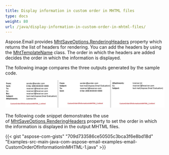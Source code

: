 ```yaml
---
title: Display information in custom order in MHTML files
type: docs
weight: 80
url: /java/display-information-in-custom-order-in-mhtml-files/
---
```


Aspose.Email provides [MhtSaveOptions.RenderingHeaders](https://apireference.aspose.com/net/email/aspose.email/mhtsaveoptions/properties/renderingheaders) property which returns the list of headers for rendering. You can add the headers by using the [MhtTemplateName](https://apireference.aspose.com/net/email/aspose.email/mhttemplatename) class. The order in which the headers are added decides the order in which the information is displayed.

The following image compares the three outputs generated by the sample code.

![todo:image_alt_text](display-information-in-custom-order-in-mhtml-files_1.jpg)

The following code snippet demonstrates the use of [MhtSaveOptions.RenderingHeaders](https://apireference.aspose.com/net/email/aspose.email/mhtsaveoptions/properties/renderingheaders) property to set the order in which the information is displayed in the output MHTML files.

{{< gist "aspose-com-gists" "709d733586ce50505c3bca3f6e8bd18d" "Examples-src-main-java-com-aspose-email-examples-email-CustomOrderOfInformationInMHTML-1.java" >}}
